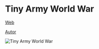 # Tiny Army World War

[Web](https://vivirenremoto.github.io/tiny_army/)

[Autor](https://twitter.com/vivirenremoto)

![Tiny Army World War](https://vivirenremoto.github.io/tiny_army/static/social.png)
